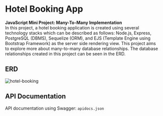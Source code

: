 # Hotel Booking App
__JavaScript Mini Project: Many-To-Many Implementation__ <br>
In this project, a hotel booking application is created using several technology stacks which can be described as follows: Node.js, Express, PostgreSQL (DBMS), Sequelize (ORM), and EJS (Template Engine using Bootstrap Framework) as the server side rendering view. This project aims to explore more about many-to-many database relationships. The database relationships created in this project can be seen in the ERD.

## ERD
![hotel-booking](https://github.com/christoforadiana/hotel-booking/assets/62495955/bc50bedf-76aa-4c11-afb1-0a230eb31dda)

## API Documentation
API documentation using Swagger: ```apidocs.json```

